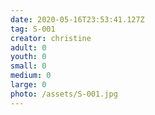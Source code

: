```yaml
---
date: 2020-05-16T23:53:41.127Z
tag: S-001
creator: christine
adult: 0
youth: 0
small: 0
medium: 0
large: 0
photo: /assets/S-001.jpg
---
```

